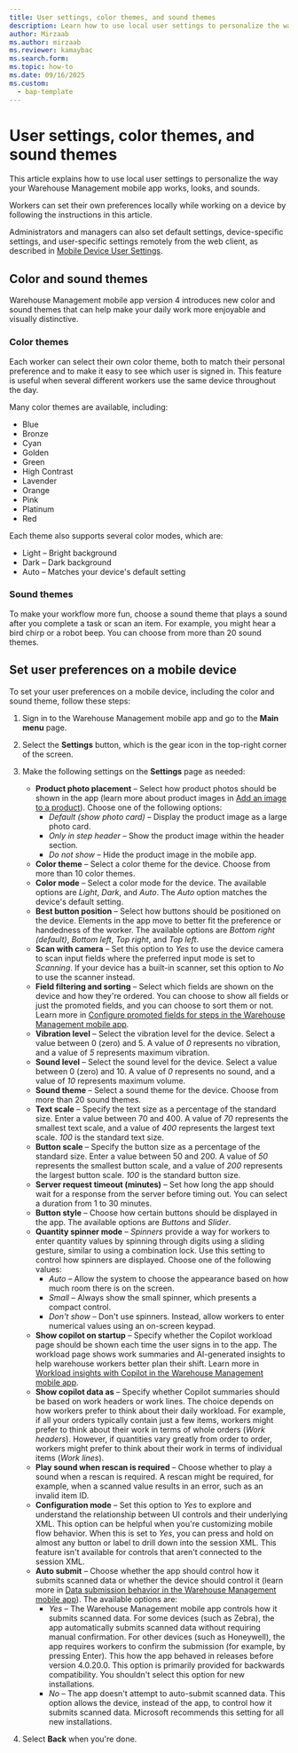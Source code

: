 ```yaml
---
title: User settings, color themes, and sound themes
description: Learn how to use local user settings to personalize the way your Warehouse Management mobile app works, looks, and sounds
author: Mirzaab
ms.author: mirzaab
ms.reviewer: kamaybac
ms.search.form: 
ms.topic: how-to
ms.date: 09/16/2025
ms.custom:
  - bap-template
---
```


# User settings, color themes, and sound themes

This article explains how to use local user settings to personalize the way your Warehouse Management mobile app works, looks, and sounds.

Workers can set their own preferences locally while working on a device by following the instructions in this article.

Administrators and managers can also set default settings, device-specific settings, and user-specific settings remotely from the web client, as described in [Mobile Device User Settings](mobile-device-user-settings.md).

## Color and sound themes

Warehouse Management mobile app version 4 introduces new color and sound themes that can help make your daily work more enjoyable and visually distinctive.

### Color themes

Each worker can select their own color theme, both to match their personal preference and to make it easy to see which user is signed in. This feature is useful when several different workers use the same device throughout the day.

Many color themes are available, including:

- Blue
- Bronze
- Cyan
- Golden
- Green
- High Contrast
- Lavender
- Orange
- Pink
- Platinum
- Red

Each theme also supports several color modes, which are:

- Light – Bright background
- Dark – Dark background
- Auto – Matches your device's default setting

### Sound themes

To make your workflow more fun, choose a sound theme that plays a sound after you complete a task or scan an item. For example, you might hear a bird chirp or a robot beep. You can choose from more than 20 sound themes.

## Set user preferences on a mobile device

To set your user preferences on a mobile device, including the color and sound theme, follow these steps:

1. Sign in to the Warehouse Management mobile app and go to the **Main menu** page.
1. Select the **Settings** button, which is the gear icon in the top-right corner of the screen.
1. Make the following settings on the **Settings** page as needed:

    - **Product photo placement** – Select how product photos should be shown in the app (learn more about product images in [Add an image to a product](../pim/tasks/add-image-product.md)). Choose one of the following options:
        - *Default (show photo card)* – Display the product image as a large photo card.
        - *Only in step header* – Show the product image within the header section.
        - *Do not show* – Hide the product image in the mobile app.
    - **Color theme** – Select a color theme for the device. Choose from more than 10 color themes.
    - **Color mode** – Select a color mode for the device. The available options are *Light*, *Dark*, and *Auto*. The *Auto* option matches the device's default setting.
    - **Best button position** – Select how buttons should be positioned on the device. Elements in the app move to better fit the preference or handedness of the worker. The available options are *Bottom right (default)*, *Bottom left*, *Top right*, and *Top left*.
    - **Scan with camera** – Set this option to *Yes* to use the device camera to scan input fields where the preferred input mode is set to *Scanning*. If your device has a built-in scanner, set this option to *No* to use the scanner instead.
    - **Field filtering and sorting** – Select which fields are shown on the device and how they're ordered. You can choose to show all fields or just the promoted fields, and you can choose to sort them or not. Learn more in [Configure promoted fields for steps in the Warehouse Management mobile app](warehouse-app-promoted-fields.md).
    - **Vibration level** – Select the vibration level for the device. Select a value between 0 (zero) and 5. A value of *0* represents no vibration, and a value of *5* represents maximum vibration.
    - **Sound level** – Select the sound level for the device. Select a value between 0 (zero) and 10. A value of *0* represents no sound, and a value of *10* represents maximum volume.
    - **Sound theme** – Select a sound theme for the device. Choose from more than 20 sound themes.
    - **Text scale** – Specify the text size as a percentage of the standard size. Enter a value between 70 and 400. A value of *70* represents the smallest text scale, and a value of *400* represents the largest text scale. *100* is the standard text size.
    - **Button scale** – Specify the button size as a percentage of the standard size. Enter a value between 50 and 200. A value of *50* represents the smallest button scale, and a value of *200* represents the largest button scale. *100* is the standard button size.
    - **Server request timeout (minutes)** – Set how long the app should wait for a response from the server before timing out. You can select a duration from 1 to 30 minutes.
    - **Button style** – Choose how certain buttons should be displayed in the app. The available options are *Buttons* and *Slider*.
    - **Quantity spinner mode** – *Spinners* provide a way for workers to enter quantity values by spinning through digits using a sliding gesture, similar to using a combination lock. Use this setting to control how spinners are displayed. Choose one of the following values:
        - *Auto* – Allow the system to choose the appearance based on how much room there is on the screen.
        - *Small* – Always show the small spinner, which presents a compact control.
        - *Don't show* – Don't use spinners. Instead, allow workers to enter numerical values using an on-screen keypad.
    - **Show copilot on startup** – Specify whether the Copilot workload page should be shown each time the user signs in to the app. The workload page shows work summaries and AI-generated insights to help warehouse workers better plan their shift. Learn more in [Workload insights with Copilot in the Warehouse Management mobile app](warehouse-management-mobile-app-insights.md).
    - **Show copilot data as** – Specify whether Copilot summaries should be based on work headers or work lines. The choice depends on how workers prefer to think about their daily workload. For example, if all your orders typically contain just a few items, workers might prefer to think about their work in terms of whole orders (*Work headers*). However, if quantities vary greatly from order to order, workers might prefer to think about their work in terms of individual items (*Work lines*).
    - **Play sound when rescan is required** – Choose whether to play a sound when a rescan is required. A rescan might be required, for example, when a scanned value results in an error, such as an invalid item ID.
    - **Configuration mode** – Set this option to *Yes* to explore and understand the relationship between UI controls and their underlying XML. This option can be helpful when you're customizing mobile flow behavior. When this is set to *Yes*, you can press and hold on almost any button or label to drill down into the session XML. This feature isn't available for controls that aren't connected to the session XML.
    - **Auto submit** – Choose whether the app should control how it submits scanned data or whether the device should control it (learn more in [Data submission behavior in the Warehouse Management mobile app](warehouse-app-autosubmit-behavior.md)). The available options are:
       - *Yes* – The Warehouse Management mobile app controls how it submits scanned data. For some devices (such as Zebra), the app automatically submits scanned data without requiring manual confirmation. For other devices (such as Honeywell), the app requires workers to confirm the submission (for example, by pressing Enter). This how the app behaved in releases before version 4.0.20.0. This option is primarily provided for backwards compatibility. You shouldn't select this option for new installations.
       - *No* – The app doesn't attempt to auto-submit scanned data. This option allows the device, instead of the app, to control how it submits scanned data. Microsoft recommends this setting for all new installations.

1. Select **Back** when you're done.

